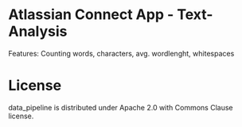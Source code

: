 # Atlassian Connect App - Text-Analysis

Features:
Counting words, characters, avg. wordlenght, whitespaces


# License
data_pipeline is distributed under Apache 2.0 with Commons Clause license.
